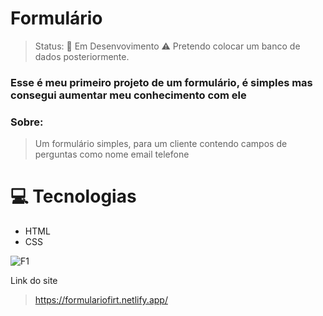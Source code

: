 <h1>Formulário</h1>

>Status: 🚀 Em Desenvovimento ⚠️
>Pretendo colocar um banco de dados posteriormente.

### Esse é meu primeiro projeto de um formulário, é simples mas consegui aumentar meu conhecimento com ele

<h3>Sobre: </h3>

>Um formulário simples, para um cliente contendo campos de perguntas como nome email telefone

<h1>💻 Tecnologias</h1>

+ HTML
+ CSS

![F1](https://user-images.githubusercontent.com/88971985/138572112-52741fc9-4473-46eb-b12a-a4df445fc6f5.png)

Link do site
>https://formulariofirt.netlify.app/
